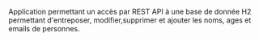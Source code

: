 Application permettant un accès par REST API à une base de donnée H2 permettant d'entreposer, modifier,supprimer et ajouter les noms, ages et emails de personnes.
